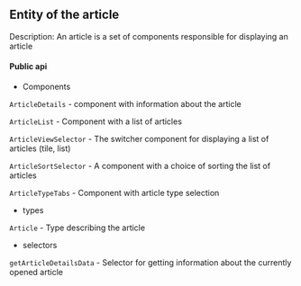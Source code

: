 ## Entity of the article

Description:
An article is a set of components responsible for displaying an article

#### Public api

- Components

`ArticleDetails` - component with information about the article

`ArticleList` - Component with a list of articles

`ArticleViewSelector` - The switcher component for displaying a list of articles (tile, list)

`ArticleSortSelector` - A component with a choice of sorting the list of articles

`ArticleTypeTabs` - Component with article type selection

- types

`Article` - Type describing the article

- selectors

`getArticleDetailsData` - Selector for getting information about the currently opened article